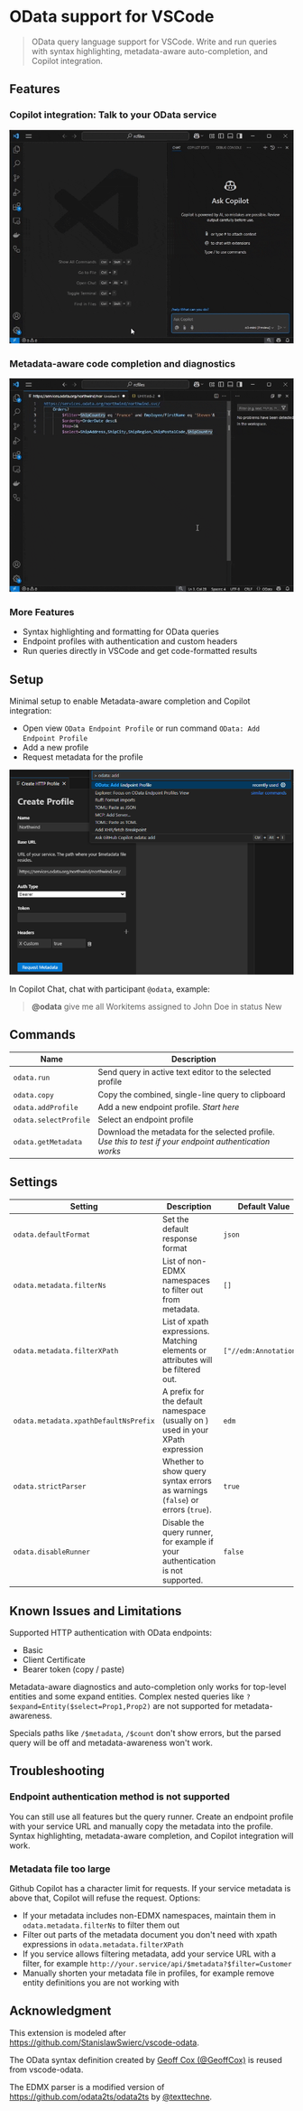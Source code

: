 # OData support for VSCode

> OData query language support for VSCode. Write and run queries with syntax highlighting, metadata-aware auto-completion, and Copilot integration.

## Features

### Copilot integration: Talk to your OData service
![Copilot Integration](assets/orders-sicle.gif)

### Metadata-aware code completion and diagnostics
![Metadata awareness](assets/completions-sicle.gif)

### More Features
- Syntax highlighting and formatting for OData queries
- Endpoint profiles with authentication and custom headers
- Run queries directly in VSCode and get code-formatted results

## Setup

Minimal setup to enable Metadata-aware completion and Copilot integration:
- Open view `OData Endpoint Profile` or run command `OData: Add Endpoint Profile`
- Add a new profile
- Request metadata for the profile

![Endpoint Profiles](assets/endpoint%20profiles.png)

In Copilot Chat, chat with participant `@odata`, example: 

> **@odata** give me all Workitems assigned to John Doe in status New

## Commands

| Name                  | Description                                                                 |
|-----------------------|-----------------------------------------------------------------------------|
| `odata.run`           | Send query in active text editor to the selected profile                     |
| `odata.copy`          | Copy the combined, single-line query to clipboard                          |
| `odata.addProfile`    | Add a new endpoint profile. _Start here_                                   |
| `odata.selectProfile` | Select an endpoint profile                                                 |
| `odata.getMetadata`   | Download the metadata for the selected profile. _Use this to test if your endpoint authentication works_ |

## Settings

| Setting                        | Description                                                                                  | Default Value |
|--------------------------------|----------------------------------------------------------------------------------------------|---------------|
| `odata.defaultFormat`          | Set the default response format                                                              | `json`        |
| `odata.metadata.filterNs`      | List of non-EDMX namespaces to filter out from metadata.                                     | `[]`          |
| `odata.metadata.filterXPath`      | List of xpath expressions. Matching elements or attributes will be filtered out. | `["//edm:Annotation"]`          |
| `odata.metadata.xpathDefaultNsPrefix`      | A prefix for the default namespace (usually on <Schema>) used in your XPath expression | `edm`          |
| `odata.strictParser`           | Whether to show query syntax errors as warnings (`false`) or errors (`true`).               | `true`        |
| `odata.disableRunner`          | Disable the query runner, for example if your authentication is not supported.               | `false`       |

## Known Issues and Limitations

Supported HTTP authentication with OData endpoints: 
- Basic
- Client Certificate
- Bearer token (copy / paste)

Metadata-aware diagnostics and auto-completion only works for top-level entities and some expand entities. Complex nested queries like `?$expand=Entity($select=Prop1,Prop2)` are not supported for metadata-awareness. 

Specials paths like `/$metadata`, `/$count` don't show errors, but the parsed query will be off and metadata-awareness won't work. 

## Troubleshooting

### Endpoint authentication method is not supported

You can still use all features but the query runner. Create an endpoint profile with your service URL and manually copy the metadata into the profile. Syntax highlighting, metadata-aware completion, and Copilot integration will work. 

### Metadata file too large

Github Copilot has a character limit for requests. If your service metadata is above that, Copilot will refuse the request. Options:
- If your metadata includes non-EDMX namespaces, maintain them in `odata.metadata.filterNs` to filter them out
- Filter out parts of the metadata document you don't need with xpath expressions in `odata.metadata.filterXPath`
- If you service allows filtering metadata, add your service URL with a filter, for example `http://your.service/api/$metadata?$filter=Customer`
- Manually shorten your metadata file in profiles, for example remove entity definitions you are not working with

## Acknowledgment

This extension is modeled after https://github.com/StanislawSwierc/vscode-odata.

The OData syntax definition created by [Geoff Cox (@GeoffCox)](https://github.com/GeoffCox) is reused from vscode-odata. 

The EDMX parser is a modified version of https://github.com/odata2ts/odata2ts by [@texttechne](https://github.com/texttechne).

